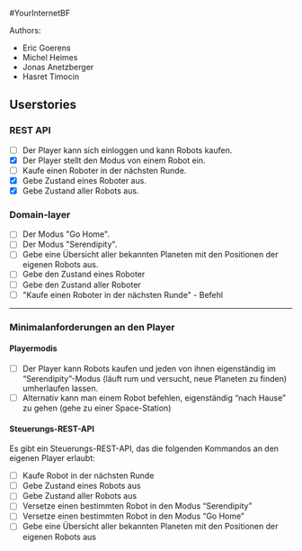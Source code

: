 #YourInternetBF

Authors:
- Eric Goerens
- Michel Heimes
- Jonas Anetzberger
- Hasret Timocin


## Userstories
### REST API
- [ ] Der Player kann sich einloggen und kann Robots kaufen.
- [x] Der Player stellt den Modus von einem Robot ein.
- [ ] Kaufe einen Roboter in der nächsten Runde.
- [x] Gebe Zustand eines Roboter aus.
- [x] Gebe Zustand aller Robots aus.

### Domain-layer
- [ ] Der Modus "Go Home".
- [ ] Der Modus "Serendipity".
- [ ] Gebe eine Übersicht aller bekannten Planeten mit den Positionen der eigenen Robots aus.
- [ ] Gebe den Zustand eines Roboter
- [ ] Gebe den Zustand aller Roboter
- [ ] "Kaufe einen Roboter in der nächsten Runde" - Befehl

---

### Minimalanforderungen an den Player
#### Playermodis
- [ ] Der Player kann Robots kaufen und jeden von ihnen eigenständig im “Serendipity”-Modus (läuft rum und versucht, neue Planeten zu finden) umherlaufen lassen.
- [ ] Alternativ kann man einem Robot befehlen, eigenständig “nach Hause” zu gehen (gehe zu einer Space-Station)

#### Steuerungs-REST-API
Es gibt ein Steuerungs-REST-API, das die folgenden Kommandos an den eigenen Player erlaubt:
- [ ] Kaufe Robot in der nächsten Runde
- [ ] Gebe Zustand eines Robots aus
- [ ] Gebe Zustand aller Robots aus
- [ ] Versetze einen bestimmten Robot in den Modus “Serendipity”
- [ ] Versetze einen bestimmten Robot in den Modus “Go Home”
- [ ] Gebe eine Übersicht aller bekannten Planeten mit den Positionen der eigenen Robots aus
